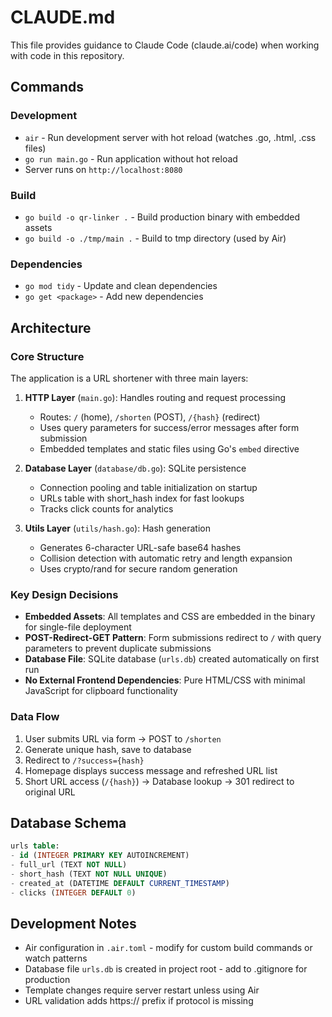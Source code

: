 # CLAUDE.md

This file provides guidance to Claude Code (claude.ai/code) when working with code in this repository.

## Commands

### Development
- `air` - Run development server with hot reload (watches .go, .html, .css files)
- `go run main.go` - Run application without hot reload
- Server runs on `http://localhost:8080`

### Build
- `go build -o qr-linker .` - Build production binary with embedded assets
- `go build -o ./tmp/main .` - Build to tmp directory (used by Air)

### Dependencies
- `go mod tidy` - Update and clean dependencies
- `go get <package>` - Add new dependencies

## Architecture

### Core Structure
The application is a URL shortener with three main layers:

1. **HTTP Layer** (`main.go`): Handles routing and request processing
   - Routes: `/` (home), `/shorten` (POST), `/{hash}` (redirect)
   - Uses query parameters for success/error messages after form submission
   - Embedded templates and static files using Go's `embed` directive

2. **Database Layer** (`database/db.go`): SQLite persistence
   - Connection pooling and table initialization on startup
   - URLs table with short_hash index for fast lookups
   - Tracks click counts for analytics

3. **Utils Layer** (`utils/hash.go`): Hash generation
   - Generates 6-character URL-safe base64 hashes
   - Collision detection with automatic retry and length expansion
   - Uses crypto/rand for secure random generation

### Key Design Decisions
- **Embedded Assets**: All templates and CSS are embedded in the binary for single-file deployment
- **POST-Redirect-GET Pattern**: Form submissions redirect to `/` with query parameters to prevent duplicate submissions
- **Database File**: SQLite database (`urls.db`) created automatically on first run
- **No External Frontend Dependencies**: Pure HTML/CSS with minimal JavaScript for clipboard functionality

### Data Flow
1. User submits URL via form → POST to `/shorten`
2. Generate unique hash, save to database
3. Redirect to `/?success={hash}` 
4. Homepage displays success message and refreshed URL list
5. Short URL access (`/{hash}`) → Database lookup → 301 redirect to original URL

## Database Schema

```sql
urls table:
- id (INTEGER PRIMARY KEY AUTOINCREMENT)
- full_url (TEXT NOT NULL)
- short_hash (TEXT NOT NULL UNIQUE)
- created_at (DATETIME DEFAULT CURRENT_TIMESTAMP)
- clicks (INTEGER DEFAULT 0)
```

## Development Notes

- Air configuration in `.air.toml` - modify for custom build commands or watch patterns
- Database file `urls.db` is created in project root - add to .gitignore for production
- Template changes require server restart unless using Air
- URL validation adds https:// prefix if protocol is missing